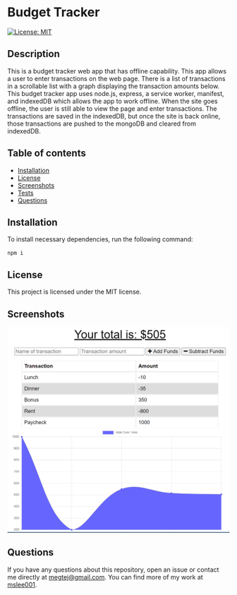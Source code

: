 
# Budget Tracker
[![License: MIT](https://img.shields.io/badge/License-MIT-yellow.svg)](https://opensource.org/licenses/MIT)

## Description
This is a budget tracker web app that has offline capability. This app allows a user to enter transactions on the web page. There is a list of transactions in a scrollable list with a graph displaying the transaction amounts below. This budget tracker app uses node.js, express, a service worker, manifest, and indexedDB which allows the app to work offline. When the site goes offline, the user is still able to view the page and enter transactions. The transactions are saved in the indexedDB, but once the site is back online, those transactions are pushed to the mongoDB and cleared from indexedDB.

## Table of contents
* [Installation](#installation)
* [License](#license)
* [Screenshots](#screenshots)
* [Tests](#tests)
* [Questions](#questions)
        
## Installation
To install necessary dependencies, run the following command:
```
npm i
```

## License 
This project is licensed under the MIT license.

## Screenshots
<img src="screenshots/screenshot.PNG"/>


## Questions
If you have any questions about this repository, open an issue or contact me directly at megtej@gmail.com. You can find more of my work at [mslee001](https://github.com/mslee001).